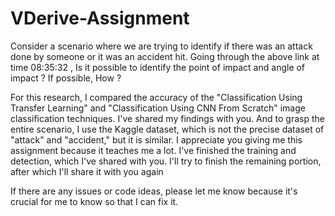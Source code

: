 # VDerive-Assignment
Consider a scenario where we are trying to identify if there was an attack done by 
someone or it was an accident hit. Going through the above link at time 08:35:32 
, Is it possible to identify the point of impact and angle of impact ? If possible, 
How ?

For this research, I compared the accuracy of the "Classification Using Transfer 
Learning" and "Classification Using CNN From Scratch" image classification 
techniques. I've shared my findings with you. And to grasp the entire scenario, I use the 
Kaggle dataset, which is not the precise dataset of "attack" and "accident," but it is 
similar.
I appreciate you giving me this assignment because it teaches me a lot. I've finished 
the training and detection, which I've shared with you. I'll try to finish the remaining 
portion, after which I'll share it with you again

If there are any issues or code ideas, please let me know because it's crucial for me to know so that I can fix it.
